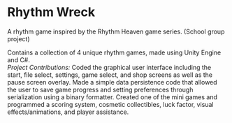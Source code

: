 # Rhythm Wreck
A rhythm game inspired by the Rhythm Heaven game series. (School group project)

Contains a collection of 4 unique rhythm games, made using Unity Engine and C#.  
*Project Contributions:* Coded the graphical user interface including the start, file select, settings, game select, and shop screens as well as the pause screen overlay. Made a simple data persistence code that allowed the user to save game progress and setting preferences through serialization using a binary formatter. Created one of the mini games and programmed a scoring system, cosmetic collectibles, luck factor, visual effects/animations, and player assistance.
